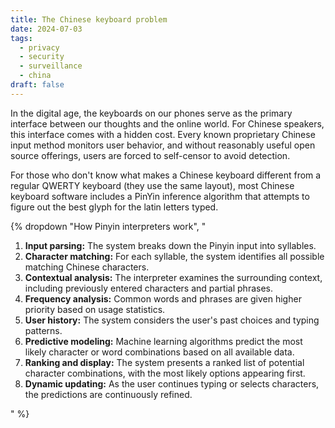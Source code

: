 ```yaml
---
title: The Chinese keyboard problem
date: 2024-07-03
tags:
  - privacy
  - security
  - surveillance
  - china
draft: false
---
```

In the digital age, the keyboards on our phones serve as the primary interface between our thoughts and the online world. For Chinese speakers, this interface comes with a hidden cost. Every known proprietary Chinese input method monitors user behavior, and without reasonably useful open source offerings, users are forced to self-censor to avoid detection.

For those who don't know what makes a Chinese keyboard different from a regular QWERTY keyboard (they use the same layout), most Chinese keyboard software includes a PinYin inference algorithm that attempts to figure out the best glyph for the latin letters typed.

{% dropdown "How Pinyin interpreters work", "<ol>
  <li><strong>Input parsing:</strong> The system breaks down the Pinyin input into syllables.</li>
  <li><strong>Character matching:</strong> For each syllable, the system identifies all possible matching Chinese characters.</li>
  <li><strong>Contextual analysis:</strong> The interpreter examines the surrounding context, including previously entered characters and partial phrases.</li>
  <li><strong>Frequency analysis:</strong> Common words and phrases are given higher priority based on usage statistics.</li>
  <li><strong>User history:</strong> The system considers the user's past choices and typing patterns.</li>
  <li><strong>Predictive modeling:</strong> Machine learning algorithms predict the most likely character or word combinations based on all available data.</li>
  <li><strong>Ranking and display:</strong> The system presents a ranked list of potential character combinations, with the most likely options appearing first.</li>
  <li><strong>Dynamic updating:</strong> As the user continues typing or selects characters, the predictions are continuously refined.</li>
</ol>" %}